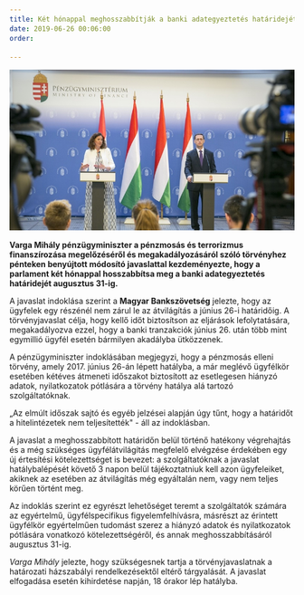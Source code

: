 ```yaml
---
title: Két hónappal meghosszabbítják a banki adategyeztetés határidejét
date: 2019-06-26 00:06:00
order: 

---
```

![](/uploads/97981_copy_1_img_5249.jpg)

**Varga Mihály pénzügyminiszter a pénzmosás és terrorizmus finanszírozása megelőzéséről és megakadályozásáról szóló törvényhez pénteken benyújtott módosító javaslattal kezdeményezte, hogy a parlament két hónappal hosszabbítsa meg a banki adategyeztetés határidejét augusztus 31-ig.**

A javaslat indoklása szerint a **Magyar Bankszövetség** jelezte, hogy az ügyfelek egy részénél nem zárul le az átvilágítás a június 26-i határidőig. A törvényjavaslat célja, hogy kellő időt biztosítson az eljárások lefolytatására, megakadályozva ezzel, hogy a banki tranzakciók június 26. után több mint egymillió ügyfél esetén bármilyen akadályba ütközzenek.

A pénzügyminiszter indoklásában megjegyzi, hogy a pénzmosás elleni törvény, amely 2017. június 26-án lépett hatályba, a már meglévő ügyfélkör esetében kétéves átmeneti időszakot biztosított az esetlegesen hiányzó adatok, nyilatkozatok pótlására a törvény hatálya alá tartozó szolgáltatóknak.

„Az elmúlt időszak sajtó és egyéb jelzései alapján úgy tűnt, hogy a határidőt a hitelintézetek nem teljesítették" - áll az indoklásban.

A javaslat a meghosszabbított határidőn belül történő hatékony végrehajtás és a még szükséges ügyfélátvilágítás megfelelő elvégzése érdekében egy új értesítési kötelezettséget is bevezet: a szolgáltatóknak a javaslat hatálybalépését követő 3 napon belül tájékoztatniuk kell azon ügyfeleiket, akiknek az esetében az átvilágítás még egyáltalán nem, vagy nem teljes körűen történt meg.

Az indoklás szerint ez egyrészt lehetőséget teremt a szolgáltatók számára az egyértelmű, ügyfélspecifikus figyelemfelhívásra, másrészt az érintett ügyfélkör egyértelműen tudomást szerez a hiányzó adatok és nyilatkozatok pótlására vonatkozó kötelezettségéről, és annak meghosszabbításáról augusztus 31-ig.

_Varga Mihály_ jelezte, hogy szükségesnek tartja a törvényjavaslatnak a határozati házszabályi rendelkezésektől eltérő tárgyalását. A javaslat elfogadása esetén kihirdetése napján, 18 órakor lép hatályba.